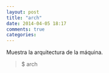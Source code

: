 ```yaml
---
layout: post
title: "arch"
date: 2014-04-05 18:17
comments: true
categories: 
---
```

Muestra la arquitectura de la máquina.

>$ arch


